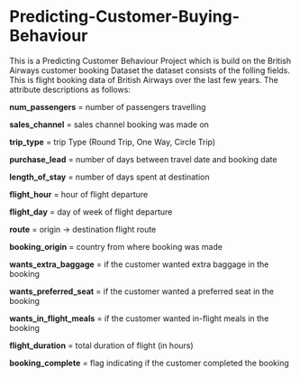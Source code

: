 # Predicting-Customer-Buying-Behaviour
This is a Predicting Customer Behaviour Project which is build on the British Airways customer booking Dataset 
the dataset consists of the folling fields.
This is flight booking data of British Airways over the last few years.
The attribute descriptions as follows:

**num_passengers** = number of passengers travelling

**sales_channel** = sales channel booking was made on

**trip_type** = trip Type (Round Trip, One Way, Circle Trip)

**purchase_lead** = number of days between travel date and booking date

**length_of_stay** = number of days spent at destination

**flight_hour** = hour of flight departure

**flight_day** = day of week of flight departure

**route** = origin -> destination flight route

**booking_origin** = country from where booking was made

**wants_extra_baggage** = if the customer wanted extra baggage in the booking

**wants_preferred_seat** = if the customer wanted a preferred seat in the booking

**wants_in_flight_meals** = if the customer wanted in-flight meals in the booking

**flight_duration** = total duration of flight (in hours)

**booking_complete** = flag indicating if the customer completed the booking
